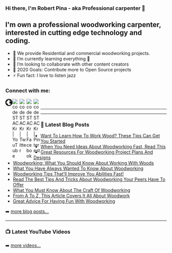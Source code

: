 <!--
**woodworking-rob/woodworking-rob** is a ✨ _special_ ✨ repository because its `README.md` (this file) appears on your GitHub profile.

Here are some ideas to get you started:

- 🔭 We provide Residential and commercial woodworking projects.
- 🌱 I’m currently learning everything.
- 👯 I’m looking to collaborate with other content creators.
- 🤔 I’m looking for help with ...
- 💬 Ask me about ...
- 📫 How to reach me: ...
- 😄 Pronouns: ...
- ⚡ Fun fact: ...
-->



### Hi there, I'm Robert Pina - aka Professional carpenter 👋
## I'm own a professional woodworking carpenter, interested in cutting edge technology and coding.

- 🔭 We provide Residential and commercial woodworking projects.
- 🌱 I’m currently learning everything 🤣
- 👯 I’m looking to collaborate with other content creators
- 💬 2020 Goals: Contribute more to Open Source projects
- ⚡ Fun fact: I love to listen jazz


### Connect with me:

[<img align="left" alt="codeSTACKr.com" width="22px" src="https://raw.githubusercontent.com/iconic/open-iconic/master/svg/globe.svg" />][website]
[<img align="left" alt="codeSTACKr | YouTube" width="22px" src="https://cdn.jsdelivr.net/npm/simple-icons@v3/icons/youtube.svg" />][youtube]
[<img align="left" alt="codeSTACKr | Twitter" width="22px" src="https://cdn.jsdelivr.net/npm/simple-icons@v3/icons/twitter.svg" />][twitter]
[<img align="left" alt="codeSTACKr | Facebook" width="22px" src="https://cdn.jsdelivr.net/npm/simple-icons@v3/icons/facebook.svg" />][facebook]
[<img align="left" alt="codeSTACKr | Pinterest" width="22px" src="https://cdn.jsdelivr.net/npm/simple-icons@v3/icons/pinterest.svg" />][pinterest]

<br />

---

---

### 📕 Latest Blog Posts

<!-- BLOG-POST-LIST:START -->
- [Want To Learn How To Work Wood? These Tips Can Get You Started](https://www.woodworkcenter.com/want-to-learn-how-to-work-wood-these-tips-can-get-you-started-3/)
- [When You Need Ideas About Woodworking Fast, Read This](https://www.woodworkcenter.com/when-you-need-ideas-about-woodworking-fast-read-this-2/)
- [Great Resources For Woodworking Project Plans And Designs](https://www.woodworkcenter.com/great-resources-for-woodworking-project-plans-and-designs-2/)
- [Woodworking: What You Should Know About Working With Woods](https://www.woodworkcenter.com/woodworking-what-you-should-know-about-working-with-woods-3/)
- [What You Have Always Wanted To Know About Woodworking](https://www.woodworkcenter.com/what-you-have-always-wanted-to-know-about-woodworking-3/)
- [Woodworking Tips That’ll Improve You Abilities Fast!](https://www.woodworkcenter.com/woodworking-tips-thatll-improve-you-abilities-fast-2/)
- [Read The Best Tips And Tricks About Woodworking Your Peers Have To Offer](https://www.woodworkcenter.com/read-the-best-tips-and-tricks-about-woodworking-your-peers-have-to-offer-2/)
- [What You Must Know About The Craft Of Woodworking](https://www.woodworkcenter.com/what-you-must-know-about-the-craft-of-woodworking-2/)
- [From A To Z, This Article Covers It All About Woodwork](https://www.woodworkcenter.com/from-a-to-z-this-article-covers-it-all-about-woodwork-3/)
- [Great Advice For Having Fun With Woodworking](https://www.woodworkcenter.com/great-advice-for-having-fun-with-woodworking-2/)
<!-- BLOG-POST-LIST:END -->

➡️ [more blog posts...](https://www.woodworkcenter.com)

---

### 📺 Latest YouTube Videos
➡️ [more videos...](https://www.youtube.com/channel/UC_ZbjWiZQVpodGs4IdTFr4Q)


[website]: https://www.woodworkcenter.com
[twitter]: https://twitter.com/Woodworking_Rob
[youtube]: https://www.youtube.com/channel/UC_ZbjWiZQVpodGs4IdTFr4Q
[facebook]: https://www.facebook.com/Woodworking-100258031964332
[pinterest]: https://www.pinterest.com/Woodworking_Rob
